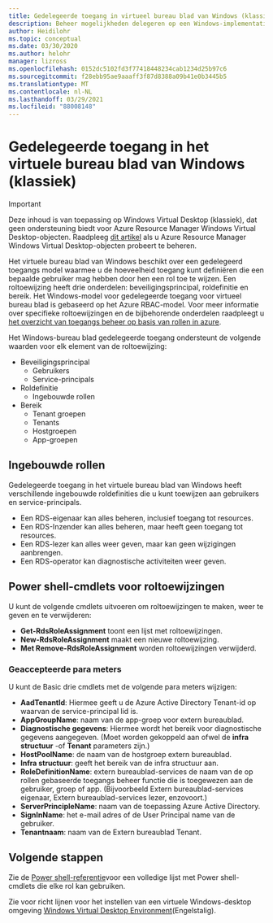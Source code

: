 ```yaml
---
title: Gedelegeerde toegang in virtueel bureau blad van Windows (klassiek)-Azure
description: Beheer mogelijkheden delegeren op een Windows-implementatie op virtueel bureau blad (klassiek), met inbegrip van voor beelden.
author: Heidilohr
ms.topic: conceptual
ms.date: 03/30/2020
ms.author: helohr
manager: lizross
ms.openlocfilehash: 0152dc5102fd3f77418448234cab1234d25b97c6
ms.sourcegitcommit: f28ebb95ae9aaaff3f87d8388a09b41e0b3445b5
ms.translationtype: MT
ms.contentlocale: nl-NL
ms.lasthandoff: 03/29/2021
ms.locfileid: "88008148"
---
```

# <a name="delegated-access-in-windows-virtual-desktop-classic"></a>Gedelegeerde toegang in het virtuele bureau blad van Windows (klassiek)

>[!IMPORTANT]
>Deze inhoud is van toepassing op Windows Virtual Desktop (klassiek), dat geen ondersteuning biedt voor Azure Resource Manager Windows Virtual Desktop-objecten. Raadpleeg [dit artikel](../delegated-access-virtual-desktop.md) als u Azure Resource Manager Windows Virtual Desktop-objecten probeert te beheren.

Het virtuele bureau blad van Windows beschikt over een gedelegeerd toegangs model waarmee u de hoeveelheid toegang kunt definiëren die een bepaalde gebruiker mag hebben door hen een rol toe te wijzen. Een roltoewijzing heeft drie onderdelen: beveiligingsprincipal, roldefinitie en bereik. Het Windows-model voor gedelegeerde toegang voor virtueel bureau blad is gebaseerd op het Azure RBAC-model. Voor meer informatie over specifieke roltoewijzingen en de bijbehorende onderdelen raadpleegt u [het overzicht van toegangs beheer op basis van rollen in azure](../../role-based-access-control/built-in-roles.md).

Het Windows-bureau blad gedelegeerde toegang ondersteunt de volgende waarden voor elk element van de roltoewijzing:

* Beveiligingsprincipal
    * Gebruikers
    * Service-principals
* Roldefinitie
    * Ingebouwde rollen
* Bereik
    * Tenant groepen
    * Tenants
    * Hostgroepen
    * App-groepen

## <a name="built-in-roles"></a>Ingebouwde rollen

Gedelegeerde toegang in het virtuele bureau blad van Windows heeft verschillende ingebouwde roldefinities die u kunt toewijzen aan gebruikers en service-principals.

* Een RDS-eigenaar kan alles beheren, inclusief toegang tot resources.
* Een RDS-Inzender kan alles beheren, maar heeft geen toegang tot resources.
* Een RDS-lezer kan alles weer geven, maar kan geen wijzigingen aanbrengen.
* Een RDS-operator kan diagnostische activiteiten weer geven.

## <a name="powershell-cmdlets-for-role-assignments"></a>Power shell-cmdlets voor roltoewijzingen

U kunt de volgende cmdlets uitvoeren om roltoewijzingen te maken, weer te geven en te verwijderen:

* **Get-RdsRoleAssignment** toont een lijst met roltoewijzingen.
* **New-RdsRoleAssignment** maakt een nieuwe roltoewijzing.
* **Met Remove-RdsRoleAssignment** worden roltoewijzingen verwijderd.

### <a name="accepted-parameters"></a>Geaccepteerde para meters

U kunt de Basic drie cmdlets met de volgende para meters wijzigen:

* **AadTenantId**: Hiermee geeft u de Azure Active Directory Tenant-id op waarvan de service-principal lid is.
* **AppGroupName**: naam van de app-groep voor extern bureaublad.
* **Diagnostische gegevens**: Hiermee wordt het bereik voor diagnostische gegevens aangegeven. (Moet worden gekoppeld aan ofwel de **infra structuur** -of **Tenant** parameters zijn.)
* **HostPoolName**: de naam van de hostgroep extern bureaublad.
* **Infra structuur**: geeft het bereik van de infra structuur aan.
* **RoleDefinitionName**: extern bureaublad-services de naam van de op rollen gebaseerde toegangs beheer functie die is toegewezen aan de gebruiker, groep of app. (Bijvoorbeeld Extern bureaublad-services eigenaar, Extern bureaublad-services lezer, enzovoort.)
* **ServerPrincipleName**: naam van de toepassing Azure Active Directory.
* **SignInName**: het e-mail adres of de User Principal name van de gebruiker.
* **Tenantnaam**: naam van de Extern bureaublad Tenant.

## <a name="next-steps"></a>Volgende stappen

Zie de [Power shell-referentie](/powershell/windows-virtual-desktop/overview)voor een volledige lijst met Power shell-cmdlets die elke rol kan gebruiken.

Zie voor richt lijnen voor het instellen van een virtuele Windows-desktop omgeving [Windows Virtual Desktop Environment](environment-setup-2019.md)(Engelstalig).
